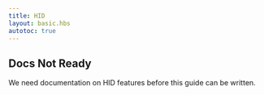 ```yaml
---
title: HID
layout: basic.hbs
autotoc: true
---
```


## Docs Not Ready

We need documentation on HID features before this guide can be written.
